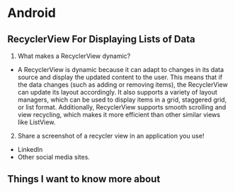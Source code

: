 # Android

## RecyclerView For Displaying Lists of Data

1. What makes a RecyclerView dynamic?
- A RecyclerView is dynamic because it can adapt to changes in its data source and display the updated content to the user. This means that if the data changes (such as adding or removing items), the RecyclerView can update its layout accordingly. It also supports a variety of layout managers, which can be used to display items in a grid, staggered grid, or list format. Additionally, RecyclerView supports smooth scrolling and view recycling, which makes it more efficient than other similar views like ListView.

2. Share a screenshot of a recycler view in an application you use!
- LinkedIn
- Other social media sites.



## Things I want to know more about